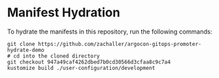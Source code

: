 # Manifest Hydration

To hydrate the manifests in this repository, run the following commands:

```shell
git clone https://github.com/zachaller/argocon-gitops-promoter-hydrate-demo
# cd into the cloned directory
git checkout 947a49caf4262dbed7b0cd30566d3cfaa8c9c7a4
kustomize build ./user-configuration/development
```
